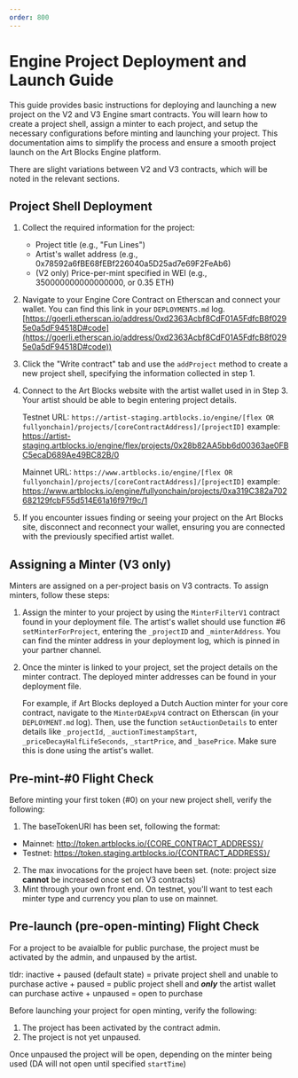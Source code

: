 ```yaml
---
order: 800
---
```


# Engine Project Deployment and Launch Guide

This guide provides basic instructions for deploying and launching a new project on the V2 and V3 Engine smart contracts. You will learn how to create a project shell, assign a minter to each project, and setup the necessary configurations before minting and launching your project. This documentation aims to simplify the process and ensure a smooth project launch on the Art Blocks Engine platform.

There are slight variations between V2 and V3 contracts, which will be noted in the relevant sections. 

## Project Shell Deployment

1.  Collect the required information for the project:
    -   Project title (e.g., "Fun Lines")
    -   Artist's wallet address (e.g., 0x78592a6fBE68fEBf226040a5D25ad7e69F2FeAb6)
    -   (V2 only) Price-per-mint specified in WEI (e.g., 350000000000000000, or 0.35 ETH)
2.  Navigate to your Engine Core Contract on Etherscan and connect your wallet. You can find this link in your `DEPLOYMENTS.md` log. [https://goerli.etherscan.io/address/0xd2363Acbf8CdF01A5FdfcB8f0295e0a5dF94518D#code](https://goerli.etherscan.io/address/0xd2363Acbf8CdF01A5FdfcB8f0295e0a5dF94518D#code)) 
    
3.  Click the "Write contract" tab and use the `addProject` method to create a new project shell, specifying the information collected in step 1.
    
4.  Connect to the Art Blocks website with the artist wallet used in in Step 3. Your artist should be able to begin entering project details.

	Testnet URL: `https://artist-staging.artblocks.io/engine/[flex OR fullyonchain]/projects/[coreContractAddress]/[projectID]` 
	example: https://artist-staging.artblocks.io/engine/flex/projects/0x28b82AA5bb6d00363ae0FBC5ecaD689Ae49BC82B/0

	Mainnet URL: `https://www.artblocks.io/engine/[flex OR fullyonchain]/projects/[coreContractAddress]/[projectID]`
	example: https://www.artblocks.io/engine/fullyonchain/projects/0xa319C382a702682129fcbF55d514E61a16f97f9c/1
    
5.  If you encounter issues finding or seeing your project on the Art Blocks site, disconnect and reconnect your wallet, ensuring you are connected with the previously specified artist wallet.

## Assigning a Minter (V3 only)

Minters are assigned on a per-project basis on V3 contracts. To assign minters, follow these steps: 

1.  Assign the minter to your project by using the `MinterFilterV1` contract found in your deployment file. The artist's wallet should use function #6 `setMinterForProject`, entering the `_projectID` and `_minterAddress`. You can find the minter address in your deployment log, which is pinned in your partner channel.
    
2.  Once the minter is linked to your project, set the project details on the minter contract. The deployed minter addresses can be found in your deployment file.

	For example, if Art Blocks deployed a Dutch Auction minter for your core contract, navigate to the  `MinterDAExpV4`  contract on Etherscan (in your `DEPLOYMENT.md` log). Then, use the function `setAuctionDetails` to enter details like  `_projectId`,  `_auctionTimestampStart`,  `_priceDecayHalfLifeSeconds`,  `_startPrice`, and  `_basePrice`. Make sure this is done using the artist's wallet.
    

## Pre-mint-#0 Flight Check

Before minting your first token (#0) on your new project shell, verify the following:

1.  The baseTokenURI has been set, following the format:
- Mainnet: http://token.artblocks.io/{CORE_CONTRACT_ADDRESS}/
- Testnet: https://token.staging.artblocks.io/{CONTRACT_ADDRESS}/
2.  The max invocations for the project have been set. (note: project size **cannot** be increased once set on V3 contracts)
3. Mint through your own front end. On testnet, you'll want to test each minter type and currency you plan to use on mainnet.

## Pre-launch (pre-open-minting) Flight Check

For a project to be avaialble for public purchase, the project must be activated by the admin, and unpaused by the artist.

tldr:
inactive + paused (default state) = private project shell and unable to purchase
active + paused = public project shell and ***only*** the artist wallet can purchase
active + unpaused = open to purchase

Before launching your project for open minting, verify the following:

1.  The project has been activated by the contract admin.
2.  The project is not yet unpaused.

Once unpaused the project will be open, depending on the minter being used (DA will not open until specified `startTime`)
